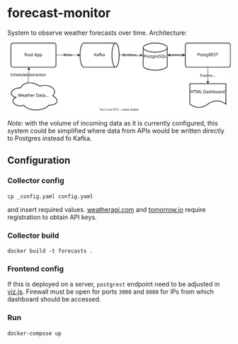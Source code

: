 # forecast-monitor

System to observe weather forecasts over time. Architecture:

![flow](flowchart/flow.drawio.svg)

_Note:_ with the volume of incoming data as it is currently configured, this system could be simplified where data from APIs would be written directly to Postgres instead fo Kafka.

## Configuration

### Collector config

```
cp _config.yaml config.yaml
```

and insert required values. [weatherapi.com](https://www.weatherapi.com/) and [tomorrow.io](https://www.tomorrow.io/weather-api/) require registration to obtain API keys.

### Collector build

```
docker build -t forecasts .
```

### Frontend config

If this is deployed on a server, `postgrest` endpoint need to be adjusted in [viz.js](site/viz.js). Firewall must be open for ports `3000` and `8080` for IPs from which dashboard should be accessed.

### Run

```
docker-compose up
```
